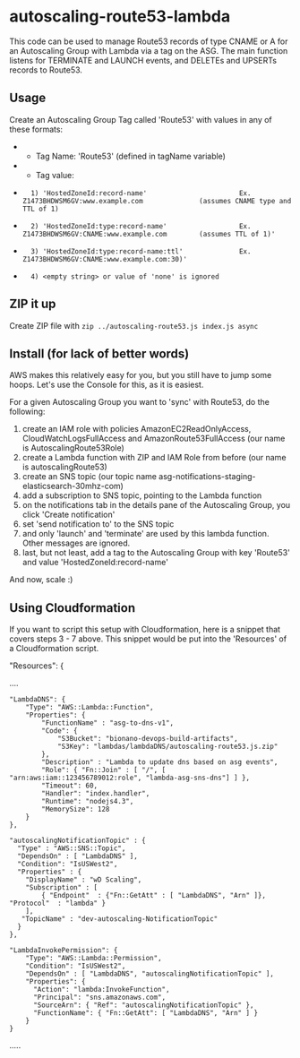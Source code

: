 # autoscaling-route53-lambda
This code can be used to manage Route53 records of type CNAME or A for an Autoscaling Group with Lambda via a tag on the ASG. 
The main function listens for TERMINATE and LAUNCH events, and DELETEs and UPSERTs records to Route53.


## Usage
Create an Autoscaling Group Tag called 'Route53' with values in any of these formats:
*   - Tag Name:  'Route53' (defined in tagName variable)
*   - Tag value:  <four options>
*       1) 'HostedZoneId:record-name'                       Ex. Z1473BHDWSM6GV:www.example.com              (assumes CNAME type and TTL of 1)
*       2) 'HostedZoneId:type:record-name'                  Ex. Z1473BHDWSM6GV:CNAME:www.example.com        (assumes TTL of 1)'
*       3) 'HostedZoneId:type:record-name:ttl'              Ex. Z1473BHDWSM6GV:CNAME:www.example.com:30)'
*       4) <empty string> or value of 'none' is ignored


## ZIP it up
Create ZIP file with `zip ../autoscaling-route53.js index.js async`

## Install (for lack of better words)
AWS makes this relatively easy for you, but you still have to jump some hoops. Let's use the Console for this, as it is easiest. 

For a given Autoscaling Group you want to 'sync' with Route53, do the following:

1. create an IAM role with policies AmazonEC2ReadOnlyAccess, CloudWatchLogsFullAccess and AmazonRoute53FullAccess (our name is AutoscalingRoute53Role)
1. create a Lambda function with ZIP and IAM Role from before (our name is autoscalingRoute53)
1. create an SNS topic (our topic name asg-notifications-staging-elasticsearch-30mhz-com)
1. add a subscription to SNS topic, pointing to the Lambda function
1. on the notifications tab in the details pane of the Autoscaling Group, you click 'Create notification'
1. set 'send notification to' to the SNS topic
1. and only 'launch' and 'terminate' are used by this lambda function. Other messages are ignored.
1. last, but not least, add a tag to the Autoscaling Group with key 'Route53' and value 'HostedZoneId:record-name'

And now, scale :)

## Using Cloudformation
If you want to script this setup with Cloudformation, here is a snippet that covers steps 3 - 7 above.
This snippet would be put into the 'Resources' of a Cloudformation script.

"Resources": {

  ....

    "LambdaDNS": {
        "Type": "AWS::Lambda::Function",
        "Properties": {
            "FunctionName" : "asg-to-dns-v1",
            "Code": {
                "S3Bucket": "bionano-devops-build-artifacts",
                "S3Key": "lambdas/lambdaDNS/autoscaling-route53.js.zip"
            },
            "Description" : "Lambda to update dns based on asg events", 
            "Role": { "Fn::Join" : [ "/", [ "arn:aws:iam::123456789012:role", "lambda-asg-sns-dns"] ] },
            "Timeout": 60,
            "Handler": "index.handler",
            "Runtime": "nodejs4.3",
            "MemorySize": 128
        }
    },

    "autoscalingNotificationTopic" : {
      "Type" : "AWS::SNS::Topic",
      "DependsOn" : [ "LambdaDNS" ], 
      "Condition": "IsUSWest2",
      "Properties" : {
        "DisplayName" : "wD Scaling",
        "Subscription" : [ 
            { "Endpoint"  : {"Fn::GetAtt" : [ "LambdaDNS", "Arn" ]}, "Protocol"  : "lambda" }
        ],
       "TopicName" : "dev-autoscaling-NotificationTopic"
      }
    },      

    "LambdaInvokePermission": {
        "Type": "AWS::Lambda::Permission",
        "Condition": "IsUSWest2",
        "DependsOn" : [ "LambdaDNS", "autoscalingNotificationTopic" ], 
        "Properties": {
          "Action": "lambda:InvokeFunction",
          "Principal": "sns.amazonaws.com",
          "SourceArn": { "Ref": "autoscalingNotificationTopic" },
          "FunctionName": { "Fn::GetAtt": [ "LambdaDNS", "Arn" ] }
        }
    }
  .....


